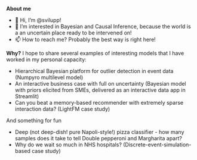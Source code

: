**About me**
- 👋 Hi, I’m @svilupp!
- 👀 I’m interested in Bayesian and Causal Inference, because the world is a an uncertain place ready to be intervened on!
- 📫 How to reach me? Probably the best way is right here!

 
**Why?**
I hope to share several examples of interesting models that I have worked in my personal capacity:
- Hierarchical Bayesian platform for outlier detection in event data (Numpyro multilevel model)
- An interactive business case with full on uncertainty (Bayesian model with priors elicited from SMEs, delivered as an interactive data app in Streamlit)
- Can you beat a memory-based recommender with extremely sparse interaction data? (LightFM case study)


And something for fun
- Deep (not deep-dish! pure Napoli-style!) pizza classifier - how many samples does it take to tell Double pepperoni and Margharita apart?
- Why do we wait so much in NHS hospitals? (Discrete-event-simulation-based case study)
